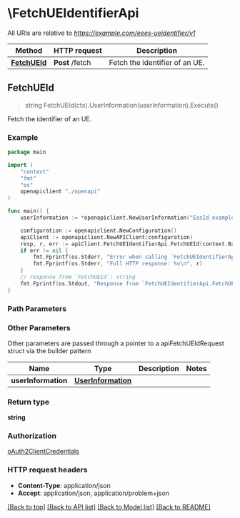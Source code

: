 # \FetchUEIdentifierApi

All URIs are relative to *https://example.com/eees-ueidentifier/v1*

Method | HTTP request | Description
------------- | ------------- | -------------
[**FetchUEId**](FetchUEIdentifierApi.md#FetchUEId) | **Post** /fetch | Fetch the identifier of an UE.



## FetchUEId

> string FetchUEId(ctx).UserInformation(userInformation).Execute()

Fetch the identifier of an UE.

### Example

```go
package main

import (
    "context"
    "fmt"
    "os"
    openapiclient "./openapi"
)

func main() {
    userInformation := *openapiclient.NewUserInformation("EasId_example", openapiclient.IpAddr{Interface{}: new(interface{})}) // UserInformation | 

    configuration := openapiclient.NewConfiguration()
    apiClient := openapiclient.NewAPIClient(configuration)
    resp, r, err := apiClient.FetchUEIdentifierApi.FetchUEId(context.Background()).UserInformation(userInformation).Execute()
    if err != nil {
        fmt.Fprintf(os.Stderr, "Error when calling `FetchUEIdentifierApi.FetchUEId``: %v\n", err)
        fmt.Fprintf(os.Stderr, "Full HTTP response: %v\n", r)
    }
    // response from `FetchUEId`: string
    fmt.Fprintf(os.Stdout, "Response from `FetchUEIdentifierApi.FetchUEId`: %v\n", resp)
}
```

### Path Parameters



### Other Parameters

Other parameters are passed through a pointer to a apiFetchUEIdRequest struct via the builder pattern


Name | Type | Description  | Notes
------------- | ------------- | ------------- | -------------
 **userInformation** | [**UserInformation**](UserInformation.md) |  | 

### Return type

**string**

### Authorization

[oAuth2ClientCredentials](../README.md#oAuth2ClientCredentials)

### HTTP request headers

- **Content-Type**: application/json
- **Accept**: application/json, application/problem+json

[[Back to top]](#) [[Back to API list]](../README.md#documentation-for-api-endpoints)
[[Back to Model list]](../README.md#documentation-for-models)
[[Back to README]](../README.md)

